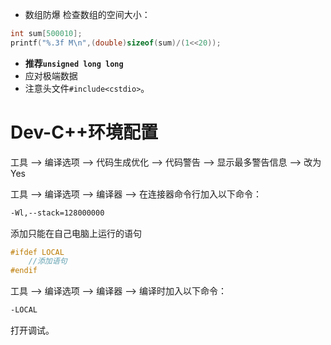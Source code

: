 - 数组防爆
检查数组的空间大小：
```C++
int sum[500010];
printf("%.3f M\n",(double)sizeof(sum)/(1<<20));
```
- **推荐`unsigned long long`**
- 应对极端数据
- 注意头文件`#include<cstdio>`。
# Dev-C++环境配置
工具 --> 编译选项 --> 代码生成优化 --> 代码警告 --> 显示最多警告信息 --> 改为Yes

工具 --> 编译选项 --> 编译器 --> 在连接器命令行加入以下命令：
```cmd
-Wl,--stack=128000000
```

添加只能在自己电脑上运行的语句
```C++
#ifdef LOCAL
    //添加语句
#endif
```
工具 --> 编译选项 --> 编译器 --> 编译时加入以下命令：
```cmd
-LOCAL
```

打开调试。

